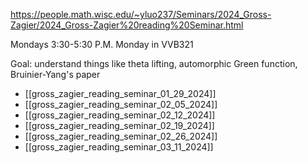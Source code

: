
https://people.math.wisc.edu/~yluo237/Seminars/2024_Gross-Zagier/2024_Gross-Zagier%20reading%20Seminar.html


Mondays 3:30-5:30 P.M. Monday in VVB321

Goal: understand things like theta lifting, automorphic Green function, Bruinier-Yang's paper
- [[gross_zagier_reading_seminar_01_29_2024]]
- [[gross_zagier_reading_seminar_02_05_2024]]
- [[gross_zagier_reading_seminar_02_12_2024]]
- [[gross_zagier_reading_seminar_02_19_2024]]
- [[gross_zagier_reading_seminar_02_26_2024]]
- [[gross_zagier_reading_seminar_03_11_2024]]
